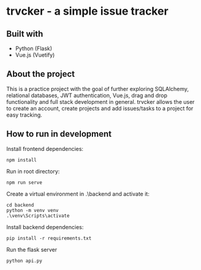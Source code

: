 # trvcker - a simple issue tracker

## Built with

- Python (Flask)
- Vue.js (Vuetify)


## About the project

This is a practice project with the goal of further exploring SQLAlchemy, relational databases, JWT authentication, Vue.js, drag and drop functionality and full stack development in general.  trvcker allows the user to create an account, create projects and add issues/tasks to a project for easy tracking.

## How to run in development

Install frontend dependencies:
```
npm install
```
Run in root directory:
```
npm run serve
```

Create a virtual environment in .\backend and activate it:
```
cd backend
python -m venv venv
.\venv\Scripts\activate
```
Install backend dependencies:
```
pip install -r requirements.txt
```
Run the flask server
```python
python api.py
```
